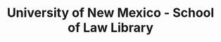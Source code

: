 ---
layout: repo
title: "University of New Mexico - School of Law Library"
id: 24294
permalink: repos/24294/
---